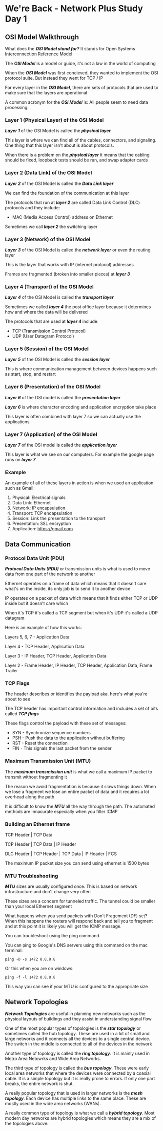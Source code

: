 # We're Back - Network Plus Study Day 1

## OSI Model Walkthrough

What does the ***OSI Model stand for?*** It stands for Open Systems Interconnection Reference Model

The ***OSI Model*** is a model or guide, it's not a law in the world of computing

When the ***OSI Model*** was first concieved, they wanted to implement the OSI protocol suite. But instead they went for TCP / IP

For every layer in the ***OSI Model***, there are sets of protocols that are used to make sure that the layers are operational

A common acronym for the ***OSI Model*** is: All people seem to need data processing 

### Layer 1 (Physical Layer) of the OSI Model

***Layer 1*** of the OSI Model is called the ***physical layer***

This layer is where we can find all of the cables, connectors, and signaling. One thing that this layer isn't about is about protocols. 

When there is a problem on the ***physical layer*** it means that the cabling should be fixed, loopback tests should be ran, and swap adapter cards

### Layer 2 (Data Link) of the OSI Model

***Layer 2*** of the OSI Model is called the ***Data Link layer***

We can find the foundation of the communication at this layer

The protocols that run at ***layer 2*** are called Data Link Control (DLC) protocols and they include:

- MAC (Media Access Control) address on Ethernet

Sometimes we call ***layer 2*** the switching layer

### Layer 3 (Network) of the OSI Model

***Layer 3*** of the OSI Model is called the ***network layer*** or even the routing layer

This is the layer that works with IP (internet protocol)
addresses

Frames are fragmented (broken into smaller pieces)
at ***layer 3***

### Layer 4 (Transport) of the OSI Model

***Layer 4*** of the OSI Model is called the ***transport layer*** 

Sometimes we called ***layer 4*** the post office layer because it determines how and where the data will be delivered 

The protocols that are used at ***layer 4*** include:

- TCP (Transmission Control Protocol)
- UDP (User Datagram Protocol)

### Layer 5 (Session) of the OSI Model

***Layer 5*** of the OSI Model is called the ***session layer***

This is where communication management between devices happens such as start, stop, and restart

### Layer 6 (Presentation) of the OSI Model

***Layer 6*** of the OSI model is called the ***presentation layer***

***Layer 6*** is where character encoding and application encryption take place 

This layer is often combined with layer 7 so we can actually use the applications 

### Layer 7 (Application) of the OSI Model

***Layer 7*** of the OSI model is called the ***application layer***

This layer is what we see on our computers. For example the google page runs on ***layer 7***

### Example

An example of all of these layers in action is when we used an application such as Gmail:

1. Physical: Electrical signals
2. Data Link: Ethernet
3. Network: IP encapsulation
4. Transport: TCP encapsulation
5. Session: Link the presentation to the transport
6. Presentation: SSL encryption
7. Application: https://gmail.com

## Data Communication

### Protocol Data Unit (PDU)

***Protocol Data Units (PDU)*** or transmission units is what is used to move data from one part of the network to another

Ethernet operates on a frame of data which means that it doesn't care what's on the inside, its only job is to send it to another device

IP operates on a packet of data which means that it finds either TCP or UDP inside but it doesn't care which

When it's TCP it's called a TCP segment but when it's UDP it's called a UDP datagram

Here is an example of how this works:

Layers 5, 6, 7 - Application Data

Layer 4 - TCP Header, Application Data

Layer 3 - IP Header, TCP Header, Application Data

Layer 2 - Frame Header, IP Header, TCP Header, Application Data, Frame Trailer

### TCP Flags

The header describes or identifies the payload
aka. here's what you're about to see

The TCP header has important control information and includes a set of bits called ***TCP flags***

These flags control the payload with these set of messages:

- SYN - Synchronize sequence numbers
- PSH - Push the data to the application without buffering 
- RST - Reset the connection
- FIN - This signals the last packet from the sender

### Maximum Transmission Unit (MTU)

The ***maximum transmission unit*** is what we call a maximum IP packet to transmit without fragmenting it 

The reason we avoid fragmentation is because it slows things down. When we lose a fragment we lose an entire packet of data and it requires a lot overhead along the path

It is difficult to know the ***MTU*** all the way through the path. The automated methods are innacurate especially when you filter ICMP

### Building an Ethernet frame

TCP Header | TCP Data

TCP Header | TCP Data | IP Header

DLC Header | TCP Header | TCP Data | IP Header | FCS

The maximum IP packet size you can send using ethernet is 1500 bytes

### MTU Troubleshooting

***MTU*** sizes are usually configured once. This is based on network infrastructure and don't change very often

These sizes are a concern for tunneled traffic. The tunnel could be smaller than your local Ethernet segment

What happens when you send packets with Don't Fragement (DF) set? When this happens the routers will respond back and tell you to fragment and at this point it is likely you will get the ICMP message.

You can troubleshoot using the ping command. 

You can ping to Google's DNS servers using this command on the mac terminal:

    ping -D -s 1472 8.8.8.8

Or this when you are on windows:

    ping -f -l 1472 8.8.8.8

This way you can see if your MTU is configured to the appropriate size

## Network Topologies

***Network Topologies*** are useful in planning new networks such as the physical layouts of buildings and they assist in understanding signal flow 

One of the most popular types of topologies is the ***star topology*** or sometimes called the hub topology. These are used in a lot of small and large networks and it connects all the devices to a single central device. The switch in the middle is connected to all of the devices in the network

Another type of topology is called the ***ring topology***. It is mainly used in Metro Area Netowrks and Wide Area Networks. 

The third type of topology is called the ***bus topology***. These were early local area networks that where the devices were connected by a coaxial cable. It is a simple topology but it is really prone to errors. If only one part breaks, the entire network is shut. 

A really popular topology that is used in larger networks is the ***mesh topology***. Each device has multiple links to the same place. These are mostly used in the wide area networks (WANs).

A really common type of topology is what we call a ***hybrid topology***. Most modern day networks are hybrid topologies which means they are a mix of the topologies above.

